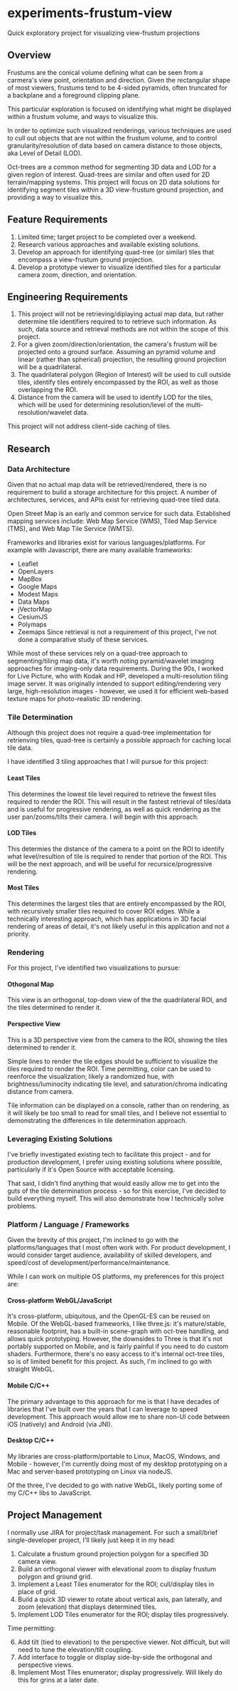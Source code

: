 # experiments-frustum-view
Quick exploratory project for visualizing view-frustum projections

## Overview
Frustums are the conical volume defining what can be seen from a carmera's view point, orientation and direction.  Given the rectangular shape of most viewers, frustums tend to be 4-sided pyramids, often truncated for a backplane and a foreground clipping plane.

This particular exploration is focused on identifying what might be displayed within a frustum volume, and ways to visualize this.

In order to optimize such visualized renderings, various techniques are used to cull out objects that are not within the frustum volume, and to control granularity/resolution of data based on camera distance to those objects, aka Level of Detail (LOD).

Oct-trees are a common method for segmenting 3D data and LOD for a given region of interest.  Quad-trees are similar and often used for 2D terrain/mapping systems.  This project will focus on 2D data solutions for identifying segment tiles within a 3D view-frustum ground projection, and providing a way to visualize this.

## Feature Requirements
1. Limited time; target project to be completed over a weekend.
2. Research various approaches and available existing solutions.
3. Develop an approach for identifying quad-tree (or similar) tiles that encompass a view-frustum ground projection.
4. Develop a prototype viewer to visualize identified tiles for a particular camera zoom, direction, and orientation.

## Engineering Requirements
1. This project will not be retrieving/diplaying actual map data, but rather determine tile identifiers required to to retrieve such information.  As such, data source and retrieval methods are not within the scope of this project.
2. For a given zoom/direction/orientation, the camera's frustum will be projected onto a ground surface.  Assuming an pyramid volume and linear (rather than spherical) projection, the resulting ground projection will be a quadrilateral.
3. The quadrilateral polygon (Region of Interest) will be used to cull outside tiles, identify tiles entirely encompassed by the ROI, as well as those overlapping the ROI.
4. Distance from the camera will be used to identify LOD for the tiles, which will be used for determining resolution/level of the multi-resolution/wavelet data.

This project will not address client-side caching of tiles.

## Research
### Data Architecture
Given that no actual map data will be retrieved/rendered, there is no requirement to build a storage architecture for this project.  A number of architectures, services, and APIs exist for retrieving quad-tree tiled data.

Open Street Map is an early and common service for such data.  Established mapping services include: Web Map Service (WMS), Tiled Map Service (TMS), and Web Map Tile Service (WMTS).

Frameworks and libraries exist for various languages/platforms.  For example with Javascript, there are many available frameworks:
* Leaflet
* OpenLayers
* MapBox
* Google Maps
* Modest Maps
* Data Maps
* jVectorMap
* CesiumJS
* Polymaps
* Zeemaps
Since retrieval is not a requirement of this project, I've not done a comparative study of these services.

While most of these services rely on a quad-tree approach to segmenting/tiling map data, it's worth noting pyramid/wavelet imaging approaches for imaging-only data requirements.  During the 90s, I worked for Live Picture, who with Kodak and HP, developed a multi-resolution tiling image server.  It was originally intended to support editing/rendering very large, high-resolution images - however, we used it for efficient web-based texture maps for photo-realistic 3D rendering.

### Tile Determination
Although this project does not require a quad-tree implementation for retrienving tiles, quad-tree is certainly a possible approach for caching local tile data.

I have identified 3 tiling approaches that I will pursue for this project:
#### Least Tiles
This determines the lowest tile level required to retrieve the fewest tiles required to render the ROI.  This will result in the fastest retrieval of tiles/data and is useful for progressive rendering, as well as quick rendering as the user pan/zooms/tilts their camera.  I will begin with this approach.
#### LOD Tiles
This determies the distance of the camera to a point on the ROI to identify what level/resultion of tile is required to render that portion of the ROI.  This will be the next approach, and will be useful for recursice/progressive rendering.
#### Most Tiles
This determines the largest tiles that are entirely encompassed by the ROI, with recursively smaller tiles required to cover ROI edges.  While a technically interesting approach, which has applications in 3D facial rendering of areas of detail, it's not likely useful in this application and not a priority.

### Rendering
For this project, I've identified two visualizations to pursue:
#### Othogonal Map
This view is an orthogonal, top-down view of the the quadrilateral ROI, and the tiles determined to render it.
#### Perspective View
This is a 3D perspective view from the camera to the ROI, showing the tiles determined to render it.

Simple lines to render the tile edges should be sufficient to visualize the tiles required to render the ROI.  Time permitting, color can be used to reenforce the visualization; likely a randomized hue, with brightness/luminocity indicating tile level, and saturation/chroma indicating distance from camera.

Tile information can be displayed on a console, rather than on rendering, as it will likely be too small to read for small tiles, and I believe not essential to demonstrating the differences in tile determination approach.

### Leveraging Existing Solutions
I've briefly investigated existing tech to facilitate this project - and for production development, I prefer using existing solutions where possible, particularly if it's Open Source with acceptable licensing.

That said, I didn't find anything that would easily allow me to get into the guts of the tile determination process - so for this exercise, I've decided to build everything myself.  This will also demonstrate how I technically solve problems.

### Platform / Language / Frameworks
Given the brevity of this project, I'm inclined to go with the platforms/languages that I most often work with. For product development, I would consider target audience, availability of skilled developers, and speed/cost of development/performance/maintenance.

While I can work on multiple OS platforms, my preferences for this project are:
#### Cross-platform WebGL/JavaScript
It's cross-platform, ubiquitous, and the OpenGL-ES can be reused on Mobile.
Of the WebGL-based frameworks, I like three.js: it's mature/stable, reasonable footprint, has a built-in scene-graph with oct-tree handling, and allows quick prototyping.  However, the downsides to Three is that it's not portably supported on Mobile, and is fairly painful if you need to do custom shaders.  Furthermore, there's no easy access to it's internal oct-tree tiles, so is of limited benefit for this project.  As such, I'm inclined to go with straight WebGL.
#### Mobile C/C++
The primary advantage to this approach for me is that I have decades of libraries that I've built over the years that I can leverage to speed development. This approach would allow me to share non-UI code between iOS (natively) and Android (via JNI).
#### Desktop C/C++
My libraries are cross-platform/portable to Linux, MacOS, Windows, and Mobile - however, I'm currently doing most of my desktop prototyping on a Mac and server-based prototyping on Linux via nodeJS.

Of the three, I've decided to go with native WebGL, likely porting some of my C/C++ libs to JavaScript.

## Project Management
I normally use JIRA for project/task management.  For such a small/brief single-developer project, I'll likely just keep it in my head:

1. Calculate a frustum ground projection polygon for a specified 3D camera view.
2. Build an orthogonal viewer with elevational zoom to display frustum polygon and ground grid.
3. Implement a Least Tiles enumerator for the ROI; cull/display tiles in place of grid.
4. Build a quick 3D viewer to rotate about vertical axis, pan laterally, and zoom (elevation) that displays determined tiles.
5. Implement LOD Tiles enumerator for the ROI; display tiles progressively.

Time permitting:

6. Add tilt (tied to elevation) to the perspective viewer.  Not difficult, but will need to tune the elevation/tilt coupling.
7. Add interface to toggle or display side-by-side the orthogonal and perspective views.
8. Implement Most Tiles enumerator; display progressively. Will likely do this for grins at a later date.
